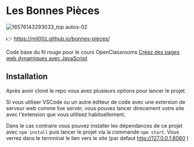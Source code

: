 # Les Bonnes Pièces

![16576143293033_top autos-02](https://github.com/Mil00Z/bonnes-pieces/assets/26485097/e6d9f078-c914-4887-964e-14d9d27cfce5)

👉 https://mil00z.github.io/bonnes-pieces/



Code base du fil rouge pour le cours OpenClassrooms [Créez des pages web dynamiques avec JavaScript](https://openclassrooms.com/fr/courses/7697016-creez-des-pages-web-dynamiques-avec-javascript)

## Installation

Après avoir cloné le repo vous avez plusieurs options pour lancer le projet. 

Si vous utiliser VSCode ou un autre éditeur de code avec une extersion de serveur web comme live server, vous pouvez lancer direcement votre site avec l'extension que vous utilisez habituellement. 

Dans le cas contraire vous pouvez installer les dépendances de ce projet avec `npm install` puis lancer le projet via la commande `npm start`. Vous verrez dans le termninal le lien vers le site (par defaut http://127.0.0.1:8080 )

